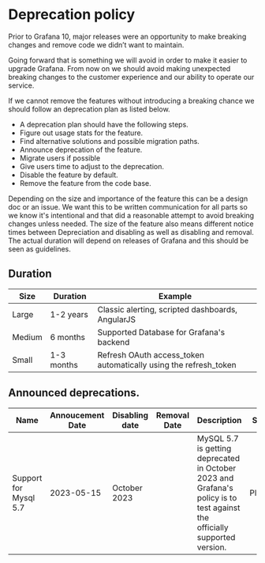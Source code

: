 # Deprecation policy

Prior to Grafana 10, major releases were an opportunity to make breaking changes and remove code we didn’t want to maintain.

Going forward that is something we will avoid in order to make it easier to upgrade Grafana. From now on we should avoid making unexpected breaking changes to the customer experience and our ability to operate our service.

If we cannot remove the features without introducing a breaking chance we should follow an deprecation plan as listed below.

- A deprecation plan should have the following steps.
- Figure out usage stats for the feature.
- Find alternative solutions and possible migration paths.
- Announce deprecation of the feature.
- Migrate users if possible
- Give users time to adjust to the deprecation.
- Disable the feature by default.
- Remove the feature from the code base.

Depending on the size and importance of the feature this can be a design doc or an issue. We want this to be written communication for all parts so we know it's intentional and that did a reasonable attempt to avoid breaking changes unless needed. The size of the feature also means different notice times between Depreciation and disabling as well as disabling and removal. The actual duration will depend on releases of Grafana and this should be seen as guidelines.

## Duration

| Size   | Duration   | Example                                                          |
| ------ | ---------- | ---------------------------------------------------------------- |
| Large  | 1-2 years  | Classic alerting, scripted dashboards, AngularJS                 |
| Medium | 6 months   | Supported Database for Grafana's backend                         |
| Small  | 1-3 months | Refresh OAuth access_token automatically using the refresh_token |

## Announced deprecations.

| Name                  | Annoucement Date | Disabling date | Removal Date | Description                                                                                                               | Status  |
| --------------------- | ---------------- | -------------- | ------------ | ------------------------------------------------------------------------------------------------------------------------- | ------- |
| Support for Mysql 5.7 | 2023-05-15       | October 2023   |              | MySQL 5.7 is getting deprecated in October 2023 and Grafana's policy is to test against the officially supported version. | Planned |
